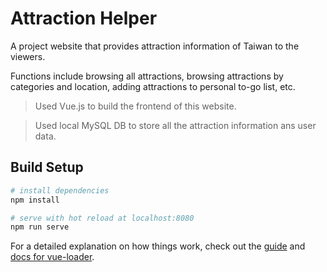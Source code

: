 # Attraction Helper

A project website that provides attraction information of Taiwan to the viewers.

Functions include browsing all attractions, browsing attractions by categories and location, adding attractions to personal to-go list, etc.

>Used Vue.js to build the frontend of this website.

>Used local MySQL DB to store all the attraction information ans user data.

## Build Setup

``` bash
# install dependencies
npm install

# serve with hot reload at localhost:8080
npm run serve

```

For a detailed explanation on how things work, check out the [guide](http://vuejs-templates.github.io/webpack/) and [docs for vue-loader](http://vuejs.github.io/vue-loader).
